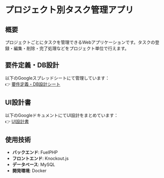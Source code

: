 # プロジェクト別タスク管理アプリ

## 概要
プロジェクトごとにタスクを管理できるWebアプリケーションです。タスクの登録・編集・削除・完了処理などをプロジェクト単位で行えます。

## 要件定義・DB設計
以下のGoogleスプレッドシートにて管理しています：  
👉 [要件定義・DB設計シート](https://docs.google.com/spreadsheets/d/1eHSrtgqBGOiVpyDpcuFzkPIveFz38v_wnqF6PER7Uq0/edit?usp=drive_link)

## UI設計書
以下のGoogleドキュメントにてUI設計をまとめています：  
👉 [UI設計書](https://docs.google.com/document/d/1NCiW73V5i10iM-ekS1Y0I1IlzBT83pUF/edit?usp=drive_link&ouid=101181998510400317301&rtpof=true&sd=true)

## 使用技術
- **バックエンド**: FuelPHP  
- **フロントエンド**: Knockout.js  
- **データベース**: MySQL  
- **開発環境**: Docker

